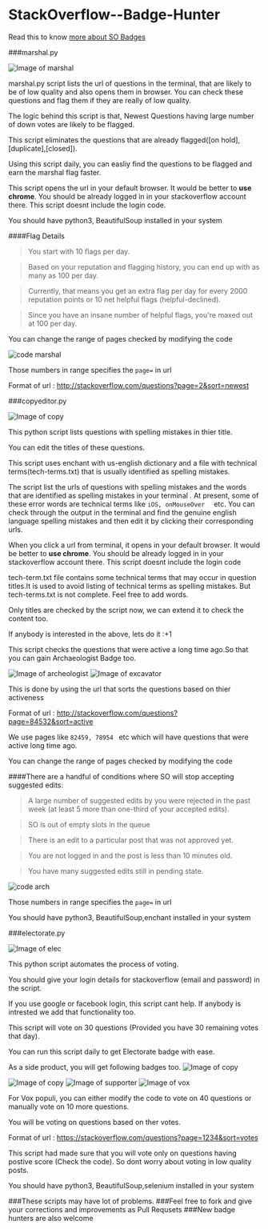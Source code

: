 # StackOverflow--Badge-Hunter
Read this to know [more about SO Badges](https://stackoverflow.com/help/badges)

###marshal.py


![Image of marshal](https://s28.postimg.org/b7btqx3yl/mar.png)

marshal.py script lists the url of questions in the terminal, that are likely to be of low quality   and also opens them in browser.
You can check these questions and flag them if they are really of low quality.

The logic behind this script is that, Newest Questions having large number of down votes are likely to be flagged.

This script eliminates the questions that are already flagged([on hold],[duplicate],[closed]).

Using this script daily, you can easliy find the questions to be flagged and earn the marshal flag faster.

This script opens the url in your default browser. It would be better to **use chrome**. You should be already logged in in your stackoverflow account there. This script doesnt include the login code.

You should have python3, BeautifulSoup installed in your system

####Flag Details
>You start with 10 flags per day.

>Based on your reputation and flagging history, you can end up with as many as 100 per day.

>Currently, that means you get an extra flag per day for every 2000 reputation points or 10 net helpful flags (helpful-declined).

>Since you  have an insane number of helpful flags, you're maxed out at 100 per day.

You can change the range of pages checked by modifying the code

![code marshal](https://s28.postimg.org/4i5aawiml/code.png)

Those numbers in range specifies the `page=` in url

Format of url : http://stackoverflow.com/questions?page=2&sort=newest



###copyeditor.py 


![Image of copy](https://s27.postimg.org/40of0ktsz/copy.png)

This python script lists questions with  spelling mistakes in thier title.

You can edit the titles of these questions.

This script uses enchant with us-english dictionary  and a file with technical terms(tech-terms.txt) that is usually identified as spelling mistakes.

The script list the urls of questions with spelling mistakes and the words that are identified as spelling mistakes in your terminal .
At present, some of these error words are technical terms like `iOS, onMouseOver  ` etc.
You can check through the output in the terminal and find the genuine english language spelling mistakes and then edit it by clicking their corresponding urls.

When you click a url from terminal, it opens  in your default browser. It would be better to **use chrome**. You should be already logged in in your stackoverflow account there. This script doesnt include the login code

tech-term.txt file contains some technical terms that may occur in question titles.It is used to avoid listing of technical terms as spelling mistakes.
But tech-terms.txt is not complete. Feel free to add words.

Only titles are checked by the script now, we can extend it to check the content too.

If anybody is interested in the above, lets do it :+1

This script checks the questions that were active a long time ago.So that you can gain Archaeologist Badge too.

![Image of archeologist](https://s28.postimg.org/i117yws59/arc.png) 
![Image of excavator](https://s30.postimg.org/s3ocv8t41/excaa.png)

This is done by using the url that sorts the questions based on thier activeness

Format of url : http://stackoverflow.com/questions?page=84532&sort=active

We use pages like `82459, 78954 ` etc which will have questions that were active long time ago.

You can change the range of pages checked by modifying the code

####There are a handful of conditions where SO will stop accepting suggested edits:

>A large number of suggested edits by you were rejected in the past week (at least 5 more than one-third of your accepted edits).

>SO is out of empty slots in the queue 

>There is an edit to a particular post that was not approved yet.

>You are not logged in and the post is less than 10 minutes old.

>You have many suggested edits still in pending state.



![code arch](https://s29.postimg.org/s05sff26v/copycode.png)

Those numbers in range specifies the `page=` in url

You should have python3, BeautifulSoup,enchant installed in your system


###electorate.py 

![Image of elec](https://s24.postimg.org/e53nc6g79/elec.png)

This python script automates the process of voting.

You should give your login details for stackoverflow (email and password) in the script. 

If you use google or facebook login, this script cant help. If anybody is intrested we add that functionality too.

This script will vote on 30 questions (Provided you have 30 remaining votes that day).

You can run this script daily to get Electorate badge with ease.

As a side product, you will get following badges too.
![Image of copy](https://s24.postimg.org/tpb12pqbp/suff.png)

![Image of copy](https://s23.postimg.org/7w1wrkqff/ciciv.png)
![Image of supporter](https://s30.postimg.org/ngiath5r5/supp.png)
![Image of vox](https://s30.postimg.org/uv7mlurmp/vox.png)

For Vox populi, you can either modify the code to vote on 40 questions or manually vote on 10 more questions.

You will be voting on questions based on ther votes.

Format of url : https://stackoverflow.com/questions?page=1234&sort=votes

This script had made sure that you will vote only on questions having postive score (Check the code). So dont worry about voting in low quality posts. 

You should have python3, BeautifulSoup,selenium installed in your system




###These scripts may have lot of problems.
###Feel free to fork and give your corrections and improvements as Pull Requsets
###New badge hunters are also welcome


